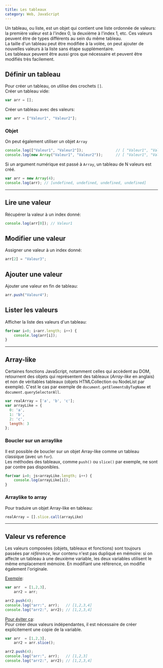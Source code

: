 ```yaml
---
title: Les tableaux
category: Web, JavaScript
---
```


Un tableau, ou liste, est un objet qui contient une liste ordonnée de valeurs: la première valeur est à l'index 0, la deuxième à l'index 1, etc.  Ces valeurs peuvent être de types différents au sein du même tableau.  
La taille d'un tableau peut être modifiée à la volée, on peut ajouter de nouvelles valeurs à la liste sans étape supplémentaire.  
Les tableaux peuvent être aussi gros que nécessaire et peuvent être modifiés très facilement.

## Définir un tableau

Pour créer un tableau, on utilise des crochets `[]`.  
Créer un tableau vide:

``` js
var arr = [];
```

Créer un tableau avec des valeurs:

``` js
var arr = ["Valeur1", "Valeur2"];
```

### Objet

On peut également utiliser un objet `Array`

``` js
console.log(["Valeur1", "Valeur2"]);               // [ "Valeur1", "Valeur2" ]
console.log(new Array("Valeur1", "Valeur2"));      // [ "Valeur1", "Valeur2" ]
```

Si un argument numérique est passé à `Array`, un tableau de N valeurs est créé.

``` js
var arr = new Array(4);
console.log(arr); // [undefined, undefined, undefined, undefined]
```

---

## Lire une valeur

Récupérer la valeur à un index donné:

``` js
console.log(arr[0]); // Valeur1
```

## Modifier une valeur

Assigner une valeur à un index donné:

``` js
arr[2] = "Valeur3";
```

## Ajouter une valeur

Ajouter une valeur en fin de tableau:

``` js
arr.push("Valeur4");
```

## Lister les valeurs

Afficher la liste des valeurs d'un tableau:

``` js
for(var i=0; i<arr.length; i++) {
    console.log(arr[i]);
}
```

---

## Array-like

Certaines fonctions JavaScript, notamment celles qui accèdent au DOM, retournent des objets qui représentent des tableaux (*Array-like* en anglais) et non de véritables tableaux (objets HTMLCollection ou NodeList par exemple). C'est le cas par exemple de `document.getElementsByTagName` et `document.querySelectorAll`.

``` js
var realArray = ['a', 'b', 'c'];
var arrayLike = {
  0: 'a',
  1: 'b',
  2: 'c',
  length: 3
};
```

### Boucler sur un arraylike

Il est possible de boucler sur un objet Array-like comme un tableau classique (avec un `for`).  
Les méthodes des tableaux, comme `push()` ou `slice()` par exemple, ne sont par contre pas disponibles.

``` js
for(var i=0; js<arrayLike.length; i++) {
    console.log(arrayLike[i]);
}
```

### Arraylike to array

Pour traduire un objet Array-like en tableau: 

``` js
realArray = [].slice.call(arrayLike)
```

---

## Valeur vs reference

Les valeurs composées (objets, tableaux et fonctions) sont toujours passées par *référence*, leur contenu n'est pas dupliqué en mémoire: si on affecte un tableau à une deuxième variable, les deux variables utilisent le même emplacement mémoire. En modifiant une référence, on modifie également l'originale.

<ins>Exemple</ins>:

``` js
var arr  = [1,2,3],
    arr2 = arr;

arr2.push(4);
console.log("arr:", arr);   // [1,2,3,4]
console.log("arr2:", arr2); // [1,2,3,4]
```

<ins>Pour éviter ça</ins>:  
Pour créer deux valeurs indépendantes, il est nécessaire de créer explicitement une copie de la variable.

``` js
var arr  = [1,2,3],
    arr2 = arr.slice();

arr2.push(4);
console.log("arr:", arr);   // [1,2,3]
console.log("arr2:", arr2); // [1,2,3,4]
```